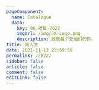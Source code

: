 ```yaml
---
pageComponent: 
  name: Catalogue
  data: 
    key: 86.短篇-2022
    imgUrl: /img/JX-Logo.png
    description: 致敬每个爱他们的你。
title: 同人文
date: 2021-11-13 23:59:59
permalink: /2022/
sidebar: false
article: false
comment: false
editLink: false
---
```


